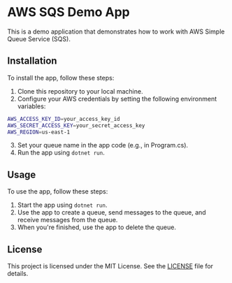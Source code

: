 # AWS SQS Demo App

This is a demo application that demonstrates how to work with AWS Simple Queue Service (SQS).

## Installation

To install the app, follow these steps:

1. Clone this repository to your local machine.
2. Configure your AWS credentials by setting the following environment variables:
``` bash
AWS_ACCESS_KEY_ID=your_access_key_id
AWS_SECRET_ACCESS_KEY=your_secret_access_key
AWS_REGION=us-east-1
```
3. Set your queue name in the app code (e.g., in Program.cs).
4. Run the app using `dotnet run`.

## Usage

To use the app, follow these steps:

1. Start the app using `dotnet run`.
2. Use the app to create a queue, send messages to the queue, and receive messages from the queue.
3. When you're finished, use the app to delete the queue.

## License

This project is licensed under the MIT License. See the [LICENSE](LICENSE) file for details.
